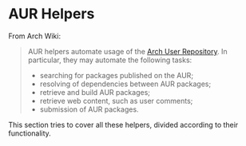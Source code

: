 # AUR Helpers

From Arch Wiki:

> AUR helpers automate usage of the [Arch User Repository](https://aur.archlinux.org/). In particular, they may automate the following tasks:
> 
> - searching for packages published on the AUR;
> - resolving of dependencies between AUR packages;
> - retrieve and build AUR packages;
> - retrieve web content, such as user comments;
> - submission of AUR packages.

This section tries to cover all these helpers, divided according to their functionality.